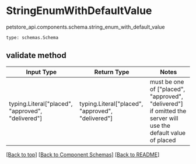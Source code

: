 # StringEnumWithDefaultValue
petstore_api.components.schema.string_enum_with_default_value
```
type: schemas.Schema
```

## validate method
Input Type | Return Type | Notes
------------ | ------------- | -------------
typing.Literal["placed", "approved", "delivered"] | typing.Literal["placed", "approved", "delivered"] | must be one of ["placed", "approved", "delivered"] if omitted the server will use the default value of placed

[[Back to top]](#top) [[Back to Component Schemas]](../../../README.md#Component-Schemas) [[Back to README]](../../../README.md)
